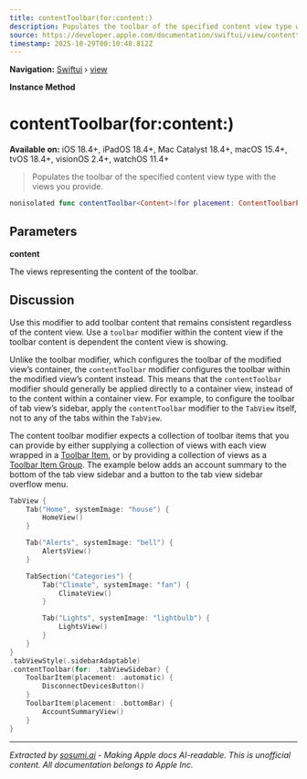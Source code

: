 ```yaml
---
title: contentToolbar(for:content:)
description: Populates the toolbar of the specified content view type with the views you provide.
source: https://developer.apple.com/documentation/swiftui/view/contenttoolbar(for:content:)
timestamp: 2025-10-29T00:10:48.812Z
---
```


**Navigation:** [Swiftui](/documentation/swiftui) › [view](/documentation/swiftui/view)

**Instance Method**

# contentToolbar(for:content:)

**Available on:** iOS 18.4+, iPadOS 18.4+, Mac Catalyst 18.4+, macOS 15.4+, tvOS 18.4+, visionOS 2.4+, watchOS 11.4+

> Populates the toolbar of the specified content view type with the views you provide.

```swift
nonisolated func contentToolbar<Content>(for placement: ContentToolbarPlacement, @ToolbarContentBuilder content: () -> Content) -> some View where Content : ToolbarContent
```

## Parameters

**content**

The views representing the content of the toolbar.



## Discussion

Use this modifier to add toolbar content that remains consistent regardless of the content view. Use a `toolbar` modifier within the content view if the toolbar content is dependent the content view is showing.

Unlike the toolbar modifier, which configures the toolbar of the modified view’s container, the `contentToolbar` modifier configures the toolbar within the modified view’s content instead. This means that the `contentToolbar` modifier should generally be applied directly to a container view, instead of to the content within a container view. For example, to configure the toolbar of tab view’s sidebar, apply the `contentToolbar` modifier to the `TabView` itself, not to any of the tabs within the `TabView`.

The content toolbar modifier expects a collection of toolbar items that you can provide by either supplying a collection of views with each view wrapped in a [Toolbar Item](/documentation/swiftui/toolbaritem), or by providing a collection of views as a [Toolbar Item Group](/documentation/swiftui/toolbaritemgroup). The example below adds an account summary to the bottom of the tab view sidebar and a button to the tab view sidebar overflow menu.

```swift
TabView {
    Tab("Home", systemImage: "house") {
        HomeView()
    }

    Tab("Alerts", systemImage: "bell") {
        AlertsView()
    }

    TabSection("Categories") {
        Tab("Climate", systemImage: "fan") {
            ClimateView()
        }

        Tab("Lights", systemImage: "lightbulb") {
            LightsView()
        }
    }
}
.tabViewStyle(.sidebarAdaptable)
.contentToolbar(for: .tabViewSidebar) {
    ToolbarItem(placement: .automatic) {
        DisconnectDevicesButton()
    }
    ToolbarItem(placement: .bottomBar) {
        AccountSummaryView()
    }
}
```

---

*Extracted by [sosumi.ai](https://sosumi.ai) - Making Apple docs AI-readable.*
*This is unofficial content. All documentation belongs to Apple Inc.*
